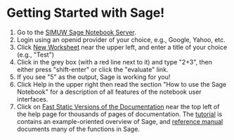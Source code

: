 Getting Started with Sage!
==========================

 1. Go to the [SIMUW Sage Notebook Server](http://simuw.sagenb.org).
 1. Login using an openid provider of your choice, e.g., Google, Yahoo, etc. 
 1. Click [New Worksheet](http://simuw.sagenb.org/new_worksheet) near the upper left, and enter a title of your choice (e.g., "Test")
 1. Click in the grey box (with a red line next to it) and type "2+3", then either press "shift-enter" or click the "evaluate" link. 
 1. If you see "5" as the output, Sage is working for you!
 1. Click Help in the upper right then read the section "How to use the Sage Notebook" for a description of all features of the notebook user interfaces. 
 1. Click on [Fast Static Versions of the Documentation](http://simuw.sagenb.org/doc/static/index.html) near the top left of the help page for thousands of pages of documentation. 
The [tutorial](http://simuw.sagenb.org/doc/static/tutorial/index.html) is contains an example-oriented overview of Sage, and [reference manual](http://simuw.sagenb.org/doc/static/reference/index.html) documents many of the functions in Sage.
